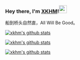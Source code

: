 ### Hey there, I'm [XKHM](https://xkhm.net)!<img src="https://media.giphy.com/media/hvRJCLFzcasrR4ia7z/giphy.gif" width="25px">

船到桥头自然直，All Will Be Good。


[![xkhm's github stats](https://github-readme-stats.vercel.app/api?username=yukiyukixing&theme=dark&show_icons=true&line_height=40&hide_border=true&count_private=true)](https://github.com/yukiyukixing)

[![xkhm's github stats](https://github-readme-stats.vercel.app/api/top-langs/?username=yukiyukixing&theme=dark&show_icons=true&hide_border=true)](https://github.com/yukiyukixing)

[![xkhm's github stats](https://github-readme-stats.vercel.app/api/pin/?username=yukiyukixing&repo=Learn&theme=dark)](https://github.com/yukiyukixing/Learn)
